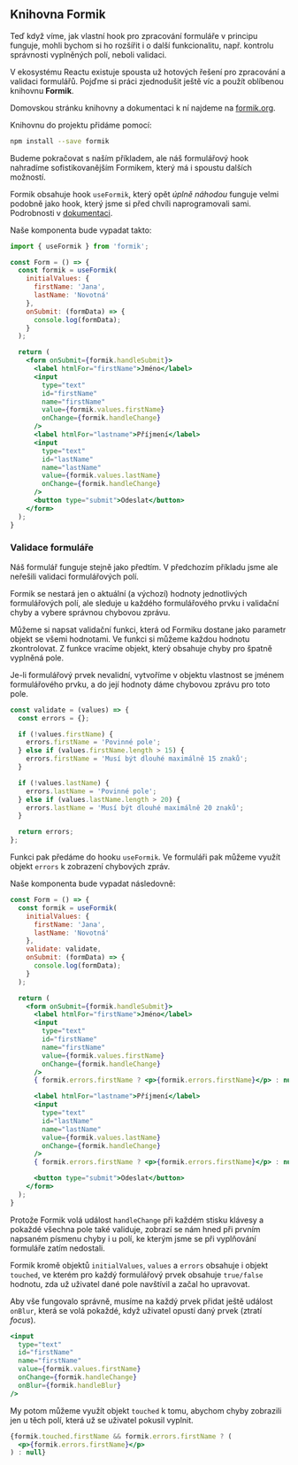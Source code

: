 ## Knihovna Formik

Teď když víme, jak vlastní hook pro zpracování formuláře v principu funguje, mohli bychom si ho rozšířit i o další funkcionalitu, např. kontrolu správnosti vyplněných polí, neboli validaci.

V ekosystému Reactu existuje spousta už hotových řešení pro zpracování a validaci formulářů. Pojďme si práci zjednodušit ještě víc a použít oblíbenou knihovnu **Formik**.

Domovskou stránku knihovny a dokumentaci k ní najdeme na [formik.org](https://formik.org/).

Knihovnu do projektu přidáme pomocí:
```bash
npm install --save formik
```

Budeme pokračovat s naším příkladem, ale náš formulářový hook nahradíme sofistikovanějším Formikem, který má i spoustu dalších možností.

Formik obsahuje hook `useFormik`, který opět *úplně náhodou* funguje velmi podobně jako hook, který jsme si před chvíli naprogramovali sami. Podrobnosti v [dokumentaci](https://formik.org/docs/api/useFormik).

Naše komponenta bude vypadat takto:

```jsx
import { useFormik } from 'formik';

const Form = () => {
  const formik = useFormik(
    initialValues: {
      firstName: 'Jana',
      lastName: 'Novotná'
    },
    onSubmit: (formData) => {
      console.log(formData);
    }
  );

  return (
    <form onSubmit={formik.handleSubmit}>
      <label htmlFor="firstName">Jméno</label>
      <input
        type="text"
        id="firstName"
        name="firstName"
        value={formik.values.firstName}
        onChange={formik.handleChange}
      />
      <label htmlFor="lastname">Příjmení</label>
      <input
        type="text"
        id="lastName"
        name="lastName"
        value={formik.values.lastName}
        onChange={formik.handleChange}
      />
      <button type="submit">Odeslat</button>
    </form>
  );
}
```

### Validace formuláře

Náš formulář funguje stejně jako předtím. V předchozím příkladu jsme ale neřešili validaci formulářových polí.

Formik se nestará jen o aktuální (a výchozí) hodnoty jednotlivých formulářových polí, ale sleduje u každého formulářového prvku i validační chyby a vybere správnou chybovou zprávu.

Můžeme si napsat validační funkci, která od Formiku dostane jako parametr objekt se všemi hodnotami. Ve funkci si můžeme každou hodnotu zkontrolovat. Z funkce vracíme objekt, který obsahuje chyby pro špatně vyplněná pole.

Je-li formulářový prvek nevalidní, vytvoříme v objektu vlastnost se jménem formulářového prvku, a do její hodnoty dáme chybovou zprávu pro toto pole.


```jsx
const validate = (values) => {
  const errors = {};

  if (!values.firstName) {
    errors.firstName = 'Povinné pole';
  } else if (values.firstName.length > 15) {
    errors.firstName = 'Musí být dlouhé maximálně 15 znaků';
  }

  if (!values.lastName) {
    errors.lastName = 'Povinné pole';
  } else if (values.lastName.length > 20) {
    errors.lastName = 'Musí být dlouhé maximálně 20 znaků';
  }

  return errors;
};
```

Funkci pak předáme do hooku `useFormik`. Ve formuláři pak můžeme využít objekt `errors` k zobrazení chybových zpráv.

Naše komponenta bude vypadat následovně:

```jsx
const Form = () => {
  const formik = useFormik(
    initialValues: {
      firstName: 'Jana',
      lastName: 'Novotná'
    },
    validate: validate,
    onSubmit: (formData) => {
      console.log(formData);
    }
  );

  return (
    <form onSubmit={formik.handleSubmit}>
      <label htmlFor="firstName">Jméno</label>
      <input
        type="text"
        id="firstName"
        name="firstName"
        value={formik.values.firstName}
        onChange={formik.handleChange}
      />
      { formik.errors.firstName ? <p>{formik.errors.firstName}</p> : null }

      <label htmlFor="lastname">Příjmení</label>
      <input
        type="text"
        id="lastName"
        name="lastName"
        value={formik.values.lastName}
        onChange={formik.handleChange}
      />
      { formik.errors.firstName ? <p>{formik.errors.firstName}</p> : null }

      <button type="submit">Odeslat</button>
    </form>
  );
}
```

Protože Formik volá událost `handleChange` při každém stisku klávesy a pokaždé všechna pole také validuje, zobrazí se nám hned při prvním napsaném písmenu chyby i u polí, ke kterým jsme se při vyplňování formuláře zatím nedostali.

Formik kromě objektů `initialValues`, `values` a `errors` obsahuje i objekt `touched`, ve kterém pro každý formulářový prvek obsahuje `true/false` hodnotu, zda už uživatel dané pole navštívil a začal ho upravovat.

Aby vše fungovalo správně, musíme na každý prvek přidat ještě událost `onBlur`, která se volá pokaždé, když uživatel opustí daný prvek (ztratí *focus*).

```jsx
<input
  type="text"
  id="firstName"
  name="firstName"
  value={formik.values.firstName}
  onChange={formik.handleChange}
  onBlur={formik.handleBlur}
/>
```

My potom můžeme využít objekt `touched` k tomu, abychom chyby zobrazili jen u těch polí, která už se uživatel pokusil vyplnit.

```jsx
{formik.touched.firstName && formik.errors.firstName ? (
  <p>{formik.errors.firstName}</p>
) : null}
```
